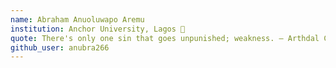 ```yaml
---
name: Abraham Anuoluwapo Aremu
institution: Anchor University, Lagos 🚩 
quote: There's only one sin that goes unpunished; weakness. – Arthdal Chronicles
github_user: anubra266
---
```

